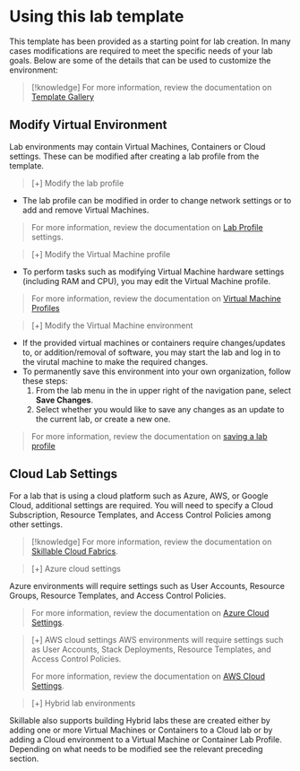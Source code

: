 # Using this lab template

This template has been provided as a starting point for lab creation. In many cases modifications are required to meet the specific needs of your lab goals. Below are some of the details that can be used to customize the environment:

>[!knowledge] For more information, review the documentation on [Template Gallery](https://docs.skillable.com/docs/template-gallery)

## Modify Virtual Environment
Lab environments may contain Virtual Machines, Containers or Cloud settings. These can be modified after creating a lab profile from the template.

>[+] Modify the lab profile
>
- The lab profile can be modified in order to change network settings or to add and remove Virtual Machines.
>
> For more information, review the documentation on [Lab Profile](https://docs.skillable.com/docs/lab-profile) settings.

>[+] Modify the Virtual Machine profile
>
- To perform tasks such as modifying Virtual Machine hardware settings (including RAM and CPU), you may edit the Virtual Machine profile.
>
> For more information, review the documentation on [Virtual Machine Profiles](https://docs.skillable.com/docs/virtual-machine-profiles)

>[+] Modify the Virtual Machine environment
>
- If the provided virtual machines or containers require changes/updates to, or addition/removal of software, you may start the lab and log in to the virutal machine to make the required changes.
- To permanently save this environment into your own organization, follow these steps:
    1. From the lab menu in the in upper right of the navigation pane, select **Save Changes**.
    1. Select whether you would like to save any changes as an update to the current lab, or create a new one.  
>
> For more information, review the documentation on [saving a lab profile](https://docs.skillable.com/docs/lab-profile-cloning) 

## Cloud Lab Settings

For a lab that is using a cloud platform such as Azure, AWS, or Google Cloud, additional settings are required. You will need to specify a Cloud Subscription, Resource Templates, and Access Control Policies among other settings.

>[!knowledge] For more information, review the documentation on [Skillable Cloud Fabrics](https://docs.skillable.com/docs/cloud-fabric-explanation).

>[+] Azure cloud settings
>
Azure environments will require settings such as User Accounts, Resource Groups, Resource Templates, and Access Control Policies.
>
> For more information, review the documentation on [Azure Cloud Settings](https://docs.skillable.com/docs/cloud-slice-guide-microsoft-azure-setup).

>[+] AWS cloud settings
AWS environments will require settings such as User Accounts, Stack Deployments, Resource Templates, and Access Control Policies.
>
> For more information, review the documentation on [AWS Cloud Settings](https://docs.skillable.com/docs/enable-aws-cloud-slice-support). 

>[+] Hybrid lab environments
>
Skillable also supports building Hybrid labs these are created either by adding one or more Virtual Machines or Containers to a Cloud lab or by adding a Cloud environment to a Virtual Machine or Container Lab Profile. Depending on what needs to be modified see the relevant preceding section.
